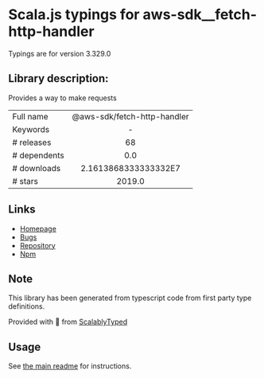 
# Scala.js typings for aws-sdk__fetch-http-handler

Typings are for version 3.329.0

## Library description:
Provides a way to make requests

|                    |                 |
| ------------------ | :-------------: |
| Full name          | @aws-sdk/fetch-http-handler |
| Keywords           | - |
| # releases         | 68 |
| # dependents       | 0.0 |
| # downloads        | 2.1613868333333332E7 |
| # stars            | 2019.0 |

## Links
- [Homepage](https://github.com/aws/aws-sdk-js-v3/tree/main/packages/fetch-http-handler)
- [Bugs](https://github.com/aws/aws-sdk-js-v3/issues)
- [Repository](https://github.com/aws/aws-sdk-js-v3)
- [Npm](https://www.npmjs.com/package/%40aws-sdk%2Ffetch-http-handler)
    


## Note
This library has been generated from typescript code from first party type definitions.

Provided with :purple_heart: from [ScalablyTyped](https://github.com/oyvindberg/ScalablyTyped)

## Usage
See [the main readme](../../readme.md) for instructions.


